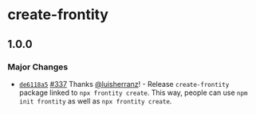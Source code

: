 # create-frontity

## 1.0.0
### Major Changes



- [`de6118a5`](https://github.com/frontity/frontity/commit/de6118a504c1055aab5b1102799a808a03c02e56) [#337](https://github.com/frontity/frontity/pull/337) Thanks [@luisherranz](https://github.com/luisherranz)! - Release `create-frontity` package linked to `npx frontity create`. This way, people can use `npm init frontity` as well as `npx frontity create`.
